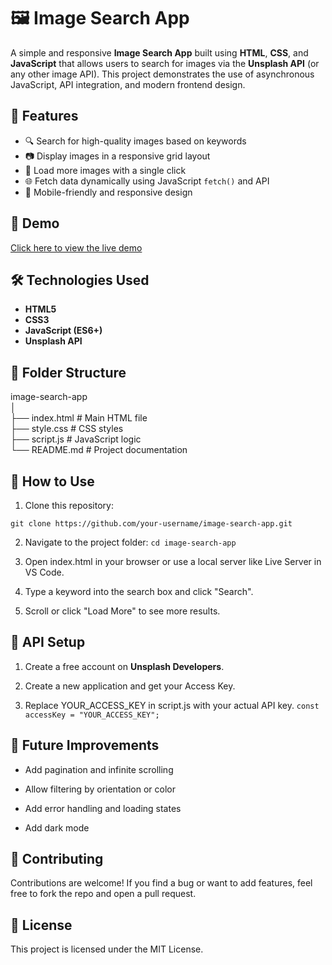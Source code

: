 # 🖼️ Image Search App

A simple and responsive **Image Search App** built using **HTML**, **CSS**, and **JavaScript** that allows users to search for images via the **Unsplash API** (or any other image API). This project demonstrates the use of asynchronous JavaScript, API integration, and modern frontend design.

## 🚀 Features

- 🔍 Search for high-quality images based on keywords  
- 📷 Display images in a responsive grid layout  
- 🔄 Load more images with a single click  
- 🌐 Fetch data dynamically using JavaScript `fetch()` and API  
- 📱 Mobile-friendly and responsive design

## 📸 Demo

[Click here to view the live demo](https://github.com/Amohanta0019/Image-Search-App-in-html-css-js/tree/main) 

## 🛠️ Technologies Used

- **HTML5**  
- **CSS3**  
- **JavaScript (ES6+)**  
- **Unsplash API** 

## 📁 Folder Structure
image-search-app<br>
│<br>
├── index.html # Main HTML file<br>
├── style.css # CSS styles<br>
├── script.js # JavaScript logic<br>
└── README.md # Project documentation<br>

## 🔧 How to Use

1. Clone this repository:

`git clone https://github.com/your-username/image-search-app.git`

2. Navigate to the project folder:
`cd image-search-app`

3. Open index.html in your browser or use a local server like Live Server in VS Code.

4. Type a keyword into the search box and click "Search".

5. Scroll or click "Load More" to see more results.

## 🔑 API Setup
1. Create a free account on **Unsplash Developers**.

2. Create a new application and get your Access Key.

3. Replace YOUR_ACCESS_KEY in script.js with your actual API key.
`const accessKey = "YOUR_ACCESS_KEY";`

## 📌 Future Improvements
- Add pagination and infinite scrolling

- Allow filtering by orientation or color

- Add error handling and loading states

- Add dark mode

## 🤝 Contributing
Contributions are welcome! If you find a bug or want to add features, feel free to fork the repo and open a pull request.

## 📄 License
This project is licensed under the MIT License.
